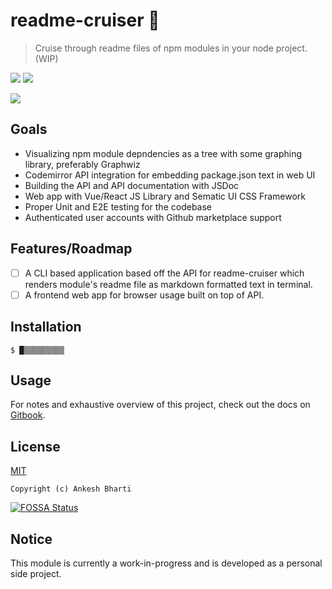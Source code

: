 # readme-cruiser 🚢

> Cruise through readme files of npm modules in your node project. (WIP)

![](https://img.shields.io/github/commit-activity/m/shermix/readme-cruiser?style=plastic)
![](https://img.shields.io/github/last-commit/shermix/readme-cruiser)

![](https://shermix.keybase.pub/image%20url(1).jpg)

## Goals

- Visualizing npm module depndencies as a tree with some graphing library, preferably Graphwiz
- Codemirror API integration for embedding package.json text in web UI
- Building the API and API documentation with JSDoc
- Web app with Vue/React JS Library and Sematic UI CSS Framework
- Proper Unit and E2E testing for the codebase
- Authenticated user accounts with Github marketplace support


## Features/Roadmap

- [ ] A CLI based application based off the API for readme-cruiser which renders module's readme file as markdown formatted text in terminal.
- [ ] A frontend web app for browser usage built on top of API.

## Installation

```
$ █▒▒▒▒▒▒▒▒▒
```

## Usage

For notes and exhaustive overview of this project, check out the docs on
[Gitbook](https://shermix.gitbook.io/readme-cruiser/).

## License

[MIT](LICENSE)

`Copyright (c) Ankesh Bharti`

[![FOSSA Status](https://app.fossa.com/api/projects/git%2Bgithub.com%2Fshermix%2Freadme-cruiser.svg?type=shield)](https://app.fossa.com/projects/git%2Bgithub.com%2Fshermix%2Freadme-cruiser?ref=badge_shield)

## Notice

This module is currently a work-in-progress and is developed as a personal side project.

